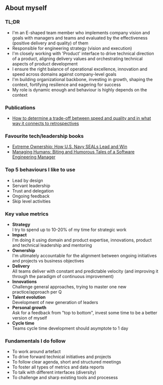 ## About myself

### TL;DR
- I'm an E-shaped team member who implements company vision and goals with managers and teams and evaluated by the effectiveness (positive delivery and quality) of them
- Responsible for engineering strategy (vision and execution) 
- I'm closely working with 'Product' interface to drive technical direction of a product, aligning delivery values and orchestrating technical aspects of product development
- I ensure the right balance of operational excellence, innovation and speed across domains against company-level goals
- I'm building organizational backbone, investing in growth, shaping the context, fortifying resilience and eagering for success
- My role is dynamic enough and behaviour is highly depends on the context

### Publications
- [How to determine a trade-off between speed and quality and in what way it connects to retrospectives](https://medium.com/flo-health/how-to-determine-a-trade-off-between-speed-and-quality-and-in-what-way-it-connects-to-68a2217de2bc)

### Favourite tech/leadership books
- [Extreme Ownership: How U.S. Navy SEALs Lead and Win](https://www.amazon.com/Extreme-Ownership-U-S-Navy-SEALs-ebook/dp/B0739PYQSS)
- [Managing Humans: Biting and Humorous Tales of a Software Engineering Manager](https://www.amazon.com/Managing-Humans-Humorous-Software-Engineering-ebook/dp/B01J53IE1O)

### Top 5 behaviours I like to use
- Lead by design 
- Servant leadership 
- Trust and delegation
- Ongoing feedback
- Skip level activities

### Key value metrics
- **Strategy**\
I try to spend up to 10-20% of my time for strategic work
- **Impact**\
I'm doing it using domain and product expertise, innovations, product and technical leadership and mentoring
- **Ownership**\
I'm ultimately accountable for the alignment between ongoing initiatives and projects vs business objectives
- **Delivery**\
All teams deliver with constant and predictable velocity (and improving it through the paradigm of continuous improvement)
- **Innovations**\
Challenge general approaches, trying to master one new practice/approach per Q
- **Talent evolution**\
Development of new generation of leaders
- **Personal growth**\
Ask for a feedback from "top to bottom", invest some time to be a better version of myself
- **Cycle time**\
Teams cycle time development should asymptote to 1 day


### Fundamentals I do follow
- To work around artefact
- To drive forward technical initiatives and projects
- To follow clear agenda, short and structured meetings
- To foster all types of metrics and data reports
- To talk with different interfaces (diversity)
- To challenge and sharp existing tools and procesess
